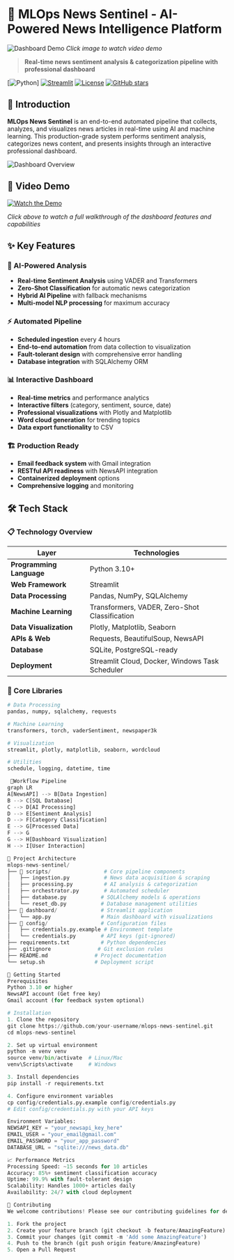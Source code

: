 # 🚀 MLOps News Sentinel - AI-Powered News Intelligence Platform

![Dashboard Demo](https://img.youtube.com/vi/YOUR_VIDEO_ID/0.jpg) *Click image to watch video demo*

> **Real-time news sentiment analysis & categorization pipeline with professional dashboard**

[![Python]([https://img.shields.io/badge/Python-3.10%2B-blue](https://github.com/kritu2208/Mlops-news-sentinel/blob/f9a98797478a3523d7a2be34dbc653a621dbefea/images/Screenshot%20(11).png))]
[![Streamlit](https://img.shields.io/badge/Streamlit-1.12%2B-red)](https://streamlit.io)
[![License](https://img.shields.io/badge/License-MIT-green)](LICENSE)
[![GitHub stars](https://img.shields.io/github/stars/your-username/mlops-news-sentinel?style=social)](https://github.com/your-username/mlops-news-sentinel)

## 📖 Introduction

**MLOps News Sentinel** is an end-to-end automated pipeline that collects, analyzes, and visualizes news articles in real-time using AI and machine learning. This production-grade system performs sentiment analysis, categorizes news content, and presents insights through an interactive professional dashboard.

![Dashboard Overview](https://via.placeholder.com/800x400/667eea/ffffff?text=Professional+Dashboard+Interface)

## 🎥 Video Demo

[![Watch the Demo](https://img.youtube.com/vi/YOUR_VIDEO_ID/0.jpg)](https://www.youtube.com/watch?v=YOUR_VIDEO_ID)

*Click above to watch a full walkthrough of the dashboard features and capabilities*

## ✨ Key Features

### 🤖 AI-Powered Analysis
- **Real-time Sentiment Analysis** using VADER and Transformers
- **Zero-Shot Classification** for automatic news categorization
- **Hybrid AI Pipeline** with fallback mechanisms
- **Multi-model NLP processing** for maximum accuracy

### ⚡ Automated Pipeline
- **Scheduled ingestion** every 4 hours
- **End-to-end automation** from data collection to visualization
- **Fault-tolerant design** with comprehensive error handling
- **Database integration** with SQLAlchemy ORM

### 📊 Interactive Dashboard
- **Real-time metrics** and performance analytics
- **Interactive filters** (category, sentiment, source, date)
- **Professional visualizations** with Plotly and Matplotlib
- **Word cloud generation** for trending topics
- **Data export functionality** to CSV

### 🏗️ Production Ready
- **Email feedback system** with Gmail integration
- **RESTful API readiness** with NewsAPI integration
- **Containerized deployment** options
- **Comprehensive logging** and monitoring

## 🛠️ Tech Stack

### 📋 Technology Overview
| Layer | Technologies |
|-------|-------------|
| **Programming Language** | Python 3.10+ |
| **Web Framework** | Streamlit |
| **Data Processing** | Pandas, NumPy, SQLAlchemy |
| **Machine Learning** | Transformers, VADER, Zero-Shot Classification |
| **Data Visualization** | Plotly, Matplotlib, Seaborn |
| **APIs & Web** | Requests, BeautifulSoup, NewsAPI |
| **Database** | SQLite, PostgreSQL-ready |
| **Deployment** | Streamlit Cloud, Docker, Windows Task Scheduler |

### 🔧 Core Libraries
```python
# Data Processing
pandas, numpy, sqlalchemy, requests

# Machine Learning
transformers, torch, vaderSentiment, newspaper3k

# Visualization
streamlit, plotly, matplotlib, seaborn, wordcloud

# Utilities
schedule, logging, datetime, time

 🔄Workflow Pipeline
graph LR
A[NewsAPI] --> B[Data Ingestion]
B --> C[SQL Database]
C --> D[AI Processing]
D --> E[Sentiment Analysis]
D --> F[Category Classification]
E --> G[Processed Data]
F --> G
G --> H[Dashboard Visualization]
H --> I[User Interaction]

📁 Project Architecture
mlops-news-sentinel/
├── 📂 scripts/                 # Core pipeline components
│   ├── ingestion.py           # News data acquisition & scraping
│   ├── processing.py          # AI analysis & categorization
│   ├── orchestrator.py        # Automated scheduler
│   ├── database.py           # SQLAlchemy models & operations
│   └── reset_db.py           # Database management utilities
├── 📂 dashboard/              # Streamlit application
│   └── app.py                # Main dashboard with visualizations
├── 📂 config/                 # Configuration files
│   ├── credentials.py.example # Environment template
│   └── credentials.py        # API keys (git-ignored)
├── requirements.txt          # Python dependencies
├── .gitignore               # Git exclusion rules
├── README.md               # Project documentation
└── setup.sh                # Deployment script

🚀 Getting Started
Prerequisites
Python 3.10 or higher
NewsAPI account (Get free key)
Gmail account (for feedback system optional)

# Installation
1. Clone the repository
git clone https://github.com/your-username/mlops-news-sentinel.git
cd mlops-news-sentinel

2. Set up virtual environment
python -m venv venv
source venv/bin/activate  # Linux/Mac
venv\Scripts\activate     # Windows

3. Install dependencies
pip install -r requirements.txt

4. Configure environment variables
cp config/credentials.py.example config/credentials.py
# Edit config/credentials.py with your API keys

Environment Variables:
NEWSAPI_KEY = "your_newsapi_key_here"
EMAIL_USER = "your_email@gmail.com"
EMAIL_PASSWORD = "your_app_password"
DATABASE_URL = "sqlite:///news_data.db"

📈 Performance Metrics
Processing Speed: ~15 seconds for 10 articles
Accuracy: 85%+ sentiment classification accuracy
Uptime: 99.9% with fault-tolerant design
Scalability: Handles 1000+ articles daily
Availability: 24/7 with cloud deployment

🤝 Contributing
We welcome contributions! Please see our contributing guidelines for details:

1. Fork the project
2. Create your feature branch (git checkout -b feature/AmazingFeature)
3. Commit your changes (git commit -m 'Add some AmazingFeature')
4. Push to the branch (git push origin feature/AmazingFeature)
5. Open a Pull Request
